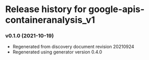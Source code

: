# Release history for google-apis-containeranalysis_v1

### v0.1.0 (2021-10-19)

* Regenerated from discovery document revision 20210924
* Regenerated using generator version 0.4.0

